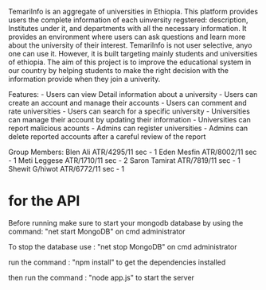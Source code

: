 TemariInfo is an aggregate of universities in Ethiopia. This platform provides users the complete information of each uinversity regstered: description, Institutes under it, and departments with all the necessary information. It provides an environment where users can ask questions and learn more about the university of their interest. TemariInfo is not user selective, anyo one can use it. However, it is built targeting mainly students and universities of ethiopia. The aim of this project is  to improve the educational system in our country by helping students to make the right decision with the information provide when they join a univerity. 

Features:
    - Users can view Detail information about a university
    - Users can create an account and manage their accounts
    - Users can comment and rate universities
    - Users can search for a specific university
    - Universities can manage their account by updating their information
    - Universities can report malicious acounts
    - Admins can register universities
    - Admins can delete reported accounts after a careful review of the report

Group Members:
    Blen Ali ATR/4295/11 sec - 1 
    Eden Mesfin ATR/8002/11 sec - 1 
    Meti Leggese ATR/1710/11 sec - 2 
    Saron Tamirat ATR/7819/11 sec - 1 
    Shewit G/hiwot ATR/6772/11 sec - 1





















# for the API
Before running make sure to start your mongodb database by using the command:
"net start MongoDB" on cmd administrator 

To stop the database use :
 "net stop MongoDB" on cmd administrator 

run the command : "npm install" to get the dependencies installed

then run the command : "node app.js" to start the server 
